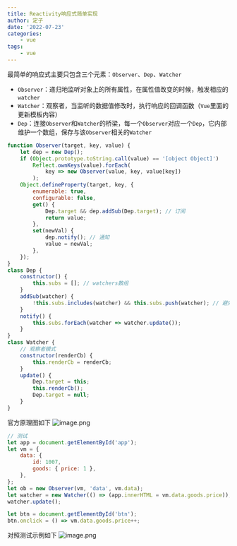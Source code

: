 ```yaml
---
title: Reactivity响应式简单实现
author: 定子
date: '2022-07-23'
categories:
    - vue
tags:
    - vue
---
```


最简单的响应式主要只包含三个元素：`Observer`、`Dep`、`Watcher`

-   `Observer`：递归地监听对象上的所有属性，在属性值改变的时候，触发相应的`watcher`
-   `Watcher`：观察者，当监听的数据值修改时，执行响应的回调函数（`Vue`里面的更新模板内容）
-   `Dep`：连接`Observer`和`Watcher`的桥梁，每一个`Observer`对应一个`Dep`，它内部维护一个数组，保存与该`Observer`相关的`Watcher`

```js
function Observer(target, key, value) {
    let dep = new Dep();
    if (Object.prototype.toString.call(value) == '[object Object]')
        Reflect.ownKeys(value).forEach(
            key => new Observer(value, key, value[key])
        );
    Object.defineProperty(target, key, {
        enumerable: true,
        configurable: false,
        get() {
            Dep.target && dep.addSub(Dep.target); // 订阅
            return value;
        },
        set(newVal) {
            dep.notify(); // 通知
            value = newVal;
        },
    });
}
class Dep {
    constructor() {
        this.subs = []; // watchers数组
    }
    addSub(watcher) {
        !this.subs.includes(watcher) && this.subs.push(watcher); // 避免重复收集
    }
    notify() {
        this.subs.forEach(watcher => watcher.update());
    }
}
class Watcher {
    // 观察者模式
    constructor(renderCb) {
        this.renderCb = renderCb;
    }
    update() {
        Dep.target = this;
        this.renderCb();
        Dep.target = null;
    }
}
```

官方原理图如下
![image.png](https://p6-juejin.byteimg.com/tos-cn-i-k3u1fbpfcp/77ed9c007c5548baad8aa0715e009dde~tplv-k3u1fbpfcp-watermark.image?)

```js
// 测试
let app = document.getElementById('app');
let vm = {
    data: {
        id: 1007,
        goods: { price: 1 },
    },
};
let ob = new Observer(vm, 'data', vm.data);
let watcher = new Watcher(() => (app.innerHTML = vm.data.goods.price));
watcher.update();

let btn = document.getElementById('btn');
btn.onclick = () => vm.data.goods.price++;
```

对照测试示例如下
![image.png](https://p6-juejin.byteimg.com/tos-cn-i-k3u1fbpfcp/4d39bb5b13584152827835184b5c56c6~tplv-k3u1fbpfcp-watermark.image?)
